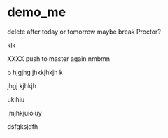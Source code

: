 # demo_me
delete after today or tomorrow maybe break Proctor?



klk

XXXX push to master again nmbmn





b hjgjhg jhkkjhkjh k



jhgj
kjhkjh









ukihiu



,mjhkjuioiuy


dsfgksjdfh
